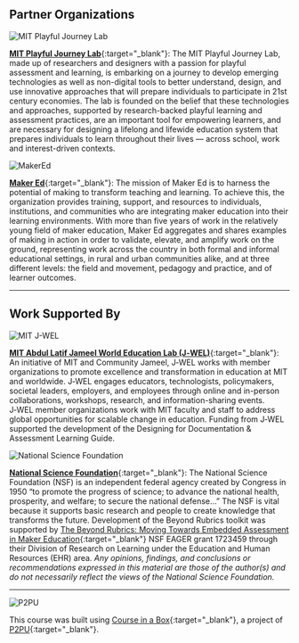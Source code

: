 ## Partner Organizations


![MIT Playful Journey Lab](https://playfulmit.github.io/beyond-rubrics/img/pjl-logo.png)

[**MIT Playful Journey Lab**](http://playful.mit.edu/){:target="_blank"}: The MIT Playful Journey Lab, made up of researchers and designers with a passion for playful assessment and learning, is embarking on a journey to develop emerging technologies as well as non-digital tools to better understand, design, and use innovative approaches that will prepare individuals to participate in 21st century economies. The lab is founded on the belief that these technologies and approaches, supported by research-backed playful learning and assessment practices, are an important tool for empowering learners, and are necessary for designing a lifelong and lifewide education system that prepares individuals to learn throughout their lives — across school, work and interest-driven contexts.



![MakerEd](https://playfulmit.github.io/beyond-rubrics/img/makered-logo.png)

[**Maker Ed**](http://makered.org){:target="_blank"}: The mission of Maker Ed is to harness the potential of making to transform teaching and learning. To achieve this, the organization provides training, support, and resources to individuals, institutions, and communities who are integrating maker education into their learning environments. With more than five years of work in the relatively young field of maker education, Maker Ed aggregates and shares examples of making in action in order to validate, elevate, and amplify work on the ground, representing work across the country in both formal and informal educational settings, in rural and urban communities alike, and at three different levels: the field and movement, pedagogy and practice, and of learner outcomes.

***

## Work Supported By


![MIT J-WEL](https://playfulmit.github.io/beyond-rubrics/img/jwel-logo.png)

[**MIT Abdul Latif Jameel World Education Lab (J&#8209;WEL)**](https://jwel.mit.edu/){:target="_blank"}: An initiative of MIT and Community Jameel, J&#8209;WEL works with member organizations to promote excellence and transformation in education at MIT and worldwide. J&#8209;WEL engages educators, technologists, policymakers, societal leaders, employers, and employees through online and in-person collaborations, workshops, research, and information-sharing events. J&#8209;WEL member organizations work with MIT faculty and staff to address global opportunities for scalable change in education. Funding from J&#8209;WEL supported the development of the Designing for Documentation & Assessment Learning Guide.


![National Science Foundation](https://playfulmit.github.io/beyond-rubrics/img/nsf-logo.png)

[**National Science Foundation**](https://nsf.gov/){:target="_blank"}: The National Science Foundation (NSF) is an independent federal agency created by Congress in 1950 “to promote the progress of science; to advance the national health, prosperity, and welfare; to secure the national defense…” The NSF is vital because it supports basic research and people to create knowledge that transforms the future. Development of the Beyond Rubrics toolkit was supported by [The Beyond Rubrics: Moving Towards Embedded Assessment in Maker Education](https://www.nsf.gov/awardsearch/showAward?AWD_ID=1723459&HistoricalAwards=false){:target="_blank"} NSF EAGER grant 1723459 through their Division of Research on Learning under the Education and Human Resources (EHR) area. *Any opinions, findings, and conclusions or recommendations expressed in this material are those of the author(s) and do not necessarily reflect the views of the National Science Foundation.*

***

![P2PU](https://playfulmit.github.io/beyond-rubrics/img/p2pu-logo.png)

This course was built using [Course in a Box](https://howto.p2pu.org/){:target="_blank"}, a project of [P2PU](https://p2pu.org/){:target="_blank"}.
